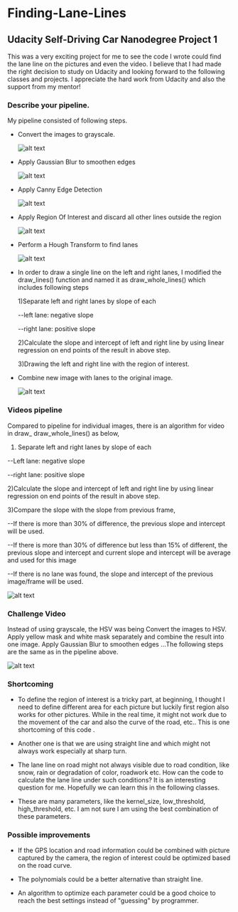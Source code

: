 #  **Finding-Lane-Lines** 
## Udacity Self-Driving Car Nanodegree Project 1


This was a very exciting project for me to see the code I wrote could find the lane line on the pictures and even the video.  I believe that I had made the right decision to study on Udacity and looking forward to the following classes and projects. I appreciate the hard work from Udacity and also the support from my mentor!



[//]: # (Image References)

[image1]: ./images/img01.png "img1"
[image2]: ./images/img02.png "img2"
[image3]: ./images/img03.png "img3"
[image4]: ./images/img04.png "img4"
[image5]: ./images/img05.png "img5"
[image6]: ./images/img06.png "img6"
[image7]: ./images/img07.png "img7"
[image8]: ./images/img08.png "img8"



### Describe your pipeline. 

My pipeline consisted of following steps. 

* Convert the images to grayscale.

  ![alt text][image1]
 
* Apply Gaussian Blur to smoothen edges

  ![alt text][image2]
 
* Apply Canny Edge Detection 

  ![alt text][image3]
 
* Apply Region Of Interest and discard all other lines outside the region

  ![alt text][image4]
  
* Perform a Hough Transform to find lanes 
 
  ![alt text][image5]
    
* In order to draw a single line on the left and right lanes, I modified the draw_lines() function and named it as draw_whole_lines() which includes following steps

 
  1)Separate left and right lanes by slope of each
    
  --left lane: negative slope 
  
  --right lane: positive slope 
    
  2)Calculate the slope and intercept of left and right line by using linear regression on end points of the result in above step.
  
  3)Drawing the left and right line with the region of interest. 
  

* Combine new image with lanes to the original image.
 
  ![alt text][image6]
  
  
### Videos pipeline

Compared to pipeline for individual images, there is an algorithm for video in draw_ draw_whole_lines() as below, 
  
  1) Separate left and right lanes by slope of each
  
  --Left lane: negative slope 
      
  --right lane: positive slope 

  2)Calculate the slope and intercept of left and right line by using linear regression on end points of the result in above step.
  
  3)Compare the slope with the slope from previous frame, 
  
  --If there is more than 30% of difference, the previous slope and intercept will be used. 
  
  --If there is more than 30% of difference but less than 15% of different, the previous slope and intercept and current slope and intercept will be average and used for this image
  
  --If there is no lane was found, the slope and intercept of the previous image/frame will be used.
  

  ![alt text][image7]



### Challenge Video

Instead of using grayscale, the HSV was being
    Convert the images to HSV.
    Apply yellow mask and white mask separately and combine the result into one image.
    Apply Gaussian Blur to smoothen edges
    ...The following steps are the same as in the pipeline above.

  ![alt text][image8]



### Shortcoming

* To define the region of interest is a tricky part, at beginning, I thought I need to define different area for each picture but luckily first region also works for other pictures. While in the real time, it might not work due to the movement of the car and also the curve of the road, etc.. This is one shortcoming of this code .

* Another one is that we are using straight line and which might not always work especially at sharp turn.

* The lane line on road might not always visible due to road condition, like snow, rain or degradation of color, roadwork etc.  How can the code to calculate the lane line under such conditions? It is an interesting question for me. Hopefully we can learn this in the following classes. 

* These are many parameters, like the kernel_size, low_threshold, high_threshold, etc.  I am not sure I am using the best combination of these parameters.

### Possible improvements

* If the GPS location and road information could be combined with picture captured by the camera, the region of interest could be optimized based on the road curve.

* The polynomials could be a better alternative than straight line. 

* An algorithm to optimize each parameter could be a good choice to reach the best settings instead of "guessing" by programmer. 

